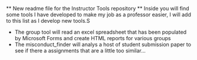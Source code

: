 ** New readme file for the Instructor Tools repository **
Inside you will find some tools I have developed to make my job as a professor easier, I will add to this list as I develop new tools.S
* The group tool will read an excel spreadsheet that has been populated by Microsoft Forms and create HTML reports for various groups
* The misconduct_finder will analys a host of student submission paper to see if there a assignments that are a little too similar...